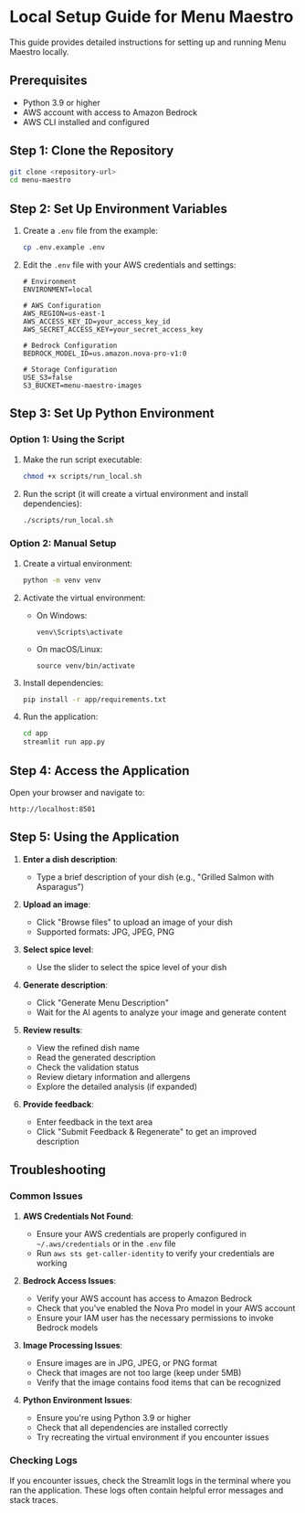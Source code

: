 # Local Setup Guide for Menu Maestro

This guide provides detailed instructions for setting up and running Menu Maestro locally.

## Prerequisites

- Python 3.9 or higher
- AWS account with access to Amazon Bedrock
- AWS CLI installed and configured

## Step 1: Clone the Repository

```bash
git clone <repository-url>
cd menu-maestro
```

## Step 2: Set Up Environment Variables

1. Create a `.env` file from the example:
   ```bash
   cp .env.example .env
   ```

2. Edit the `.env` file with your AWS credentials and settings:
   ```
   # Environment
   ENVIRONMENT=local

   # AWS Configuration
   AWS_REGION=us-east-1
   AWS_ACCESS_KEY_ID=your_access_key_id
   AWS_SECRET_ACCESS_KEY=your_secret_access_key

   # Bedrock Configuration
   BEDROCK_MODEL_ID=us.amazon.nova-pro-v1:0

   # Storage Configuration
   USE_S3=false
   S3_BUCKET=menu-maestro-images
   ```

## Step 3: Set Up Python Environment

### Option 1: Using the Script

1. Make the run script executable:
   ```bash
   chmod +x scripts/run_local.sh
   ```

2. Run the script (it will create a virtual environment and install dependencies):
   ```bash
   ./scripts/run_local.sh
   ```

### Option 2: Manual Setup

1. Create a virtual environment:
   ```bash
   python -m venv venv
   ```

2. Activate the virtual environment:
   - On Windows:
     ```
     venv\Scripts\activate
     ```
   - On macOS/Linux:
     ```
     source venv/bin/activate
     ```

3. Install dependencies:
   ```bash
   pip install -r app/requirements.txt
   ```

4. Run the application:
   ```bash
   cd app
   streamlit run app.py
   ```

## Step 4: Access the Application

Open your browser and navigate to:
```
http://localhost:8501
```

## Step 5: Using the Application

1. **Enter a dish description**:
   - Type a brief description of your dish (e.g., "Grilled Salmon with Asparagus")

2. **Upload an image**:
   - Click "Browse files" to upload an image of your dish
   - Supported formats: JPG, JPEG, PNG

3. **Select spice level**:
   - Use the slider to select the spice level of your dish

4. **Generate description**:
   - Click "Generate Menu Description"
   - Wait for the AI agents to analyze your image and generate content

5. **Review results**:
   - View the refined dish name
   - Read the generated description
   - Check the validation status
   - Review dietary information and allergens
   - Explore the detailed analysis (if expanded)

6. **Provide feedback**:
   - Enter feedback in the text area
   - Click "Submit Feedback & Regenerate" to get an improved description

## Troubleshooting

### Common Issues

1. **AWS Credentials Not Found**:
   - Ensure your AWS credentials are properly configured in `~/.aws/credentials` or in the `.env` file
   - Run `aws sts get-caller-identity` to verify your credentials are working

2. **Bedrock Access Issues**:
   - Verify your AWS account has access to Amazon Bedrock
   - Check that you've enabled the Nova Pro model in your AWS account
   - Ensure your IAM user has the necessary permissions to invoke Bedrock models

3. **Image Processing Issues**:
   - Ensure images are in JPG, JPEG, or PNG format
   - Check that images are not too large (keep under 5MB)
   - Verify that the image contains food items that can be recognized

4. **Python Environment Issues**:
   - Ensure you're using Python 3.9 or higher
   - Check that all dependencies are installed correctly
   - Try recreating the virtual environment if you encounter issues

### Checking Logs

If you encounter issues, check the Streamlit logs in the terminal where you ran the application. These logs often contain helpful error messages and stack traces.